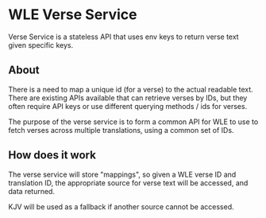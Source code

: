 # WLE Verse Service
Verse Service is a stateless API that uses env keys to return verse text given specific keys.

## About
There is a need to map a unique id (for a verse) to the actual readable text. There are existing APIs available that can retrieve verses by IDs, but they often require API keys or use different querying methods / ids for verses. 

The purpose of the verse service is to form a common API for WLE to use to fetch verses across multiple translations, using a common set of IDs.

## How does it work
The verse service will store "mappings", so given a WLE verse ID and translation ID, the appropriate source for verse text will be accessed, and data returned.

KJV will be used as a fallback if another source cannot be accessed.